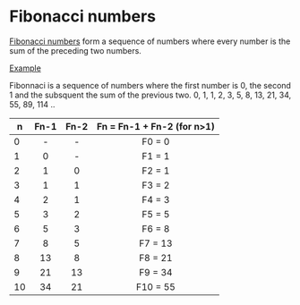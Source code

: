 # **Fibonacci numbers**

[Fibonacci numbers](http://en.wikipedia.org/wiki/Fibonacci_number) form a sequence of numbers where every number is the sum of the preceding two numbers.


[Example](https://www.cuemath.com/algebra/fibonacci-numbers/)

Fibonnaci is a sequence of numbers where the first number is 0, the second 1 and the subsquent the sum of the previous two.
0, 1, 1, 2, 3, 5, 8, 13, 21, 34, 55, 89, 114 ..


| n | Fn-1 | Fn-2 | Fn = Fn-1 + Fn-2 (for n>1) |
| - |:----:|:----:|:--------------------------:|
| 0 | -    | -    | F0 = 0                     |
| 1 | 0    |   -  | F1 = 1                     |
| 2 | 1    | 0    | F2 = 1                     |
| 3 | 1    | 1    | F3 = 2                     |
| 4 | 2    | 1    | F4 = 3                     |
| 5 | 3    | 2    | F5 = 5                     |
| 6 | 5    | 3    | F6 = 8                     |
| 7 | 8    | 5    | F7 = 13                    |
| 8 | 13   | 8    | F8 = 21                    |
| 9 | 21   | 13   | F9 = 34                    |
| 10| 34   | 21   | F10 = 55                   |
